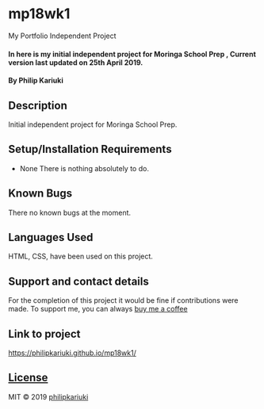 # mp18wk1
My Portfolio Independent Project
#### In here is my initial independent project for Moringa School Prep , Current version last updated on 25th April 2019.
#### By **Philip Kariuki**
## Description
Initial independent project for Moringa School Prep.
## Setup/Installation Requirements
* None
There is nothing absolutely to do.
## Known Bugs
There no known bugs at the moment.
## Languages Used
HTML, CSS, have been used on this project.
## Support and contact details
For the completion of this project it would be fine if contributions were made.
To support me, you can always <a href="https://www.buymeacoffee.com">buy me a coffee</a>
## Link to project
https://philipkariuki.github.io/mp18wk1/
## [License](https://github.com/philipkariuki/mp18wk1/blob/master/LICENSE)
MIT © 2019 [philipkariuki](https://github.com/philipkariuki)
